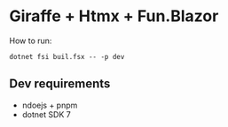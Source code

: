 # Giraffe + Htmx + Fun.Blazor

How to run:

	dotnet fsi buil.fsx -- -p dev

## Dev requirements

- ndoejs + pnpm
- dotnet SDK 7

